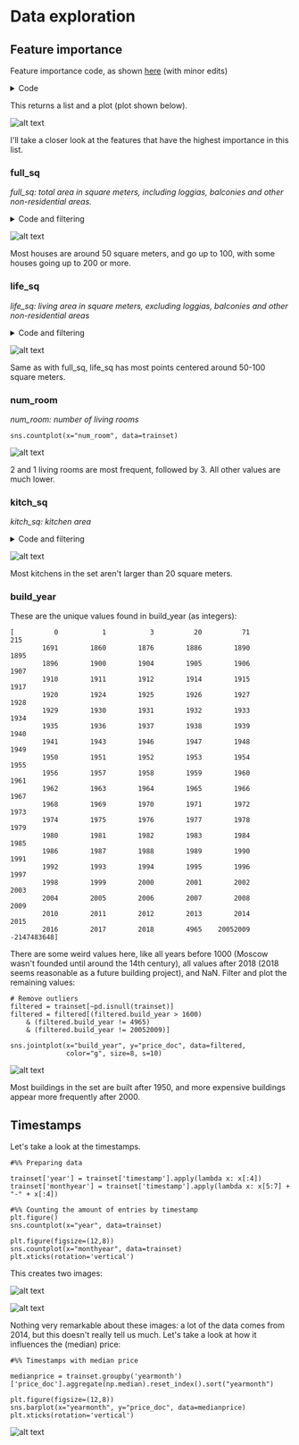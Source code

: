 # Data exploration


## Feature importance

Feature importance code, as shown [here](https://www.kaggle.com/sudalairajkumar/simple-exploration-notebook-sberbank) (with minor edits)

<details>
<summary>Code</summary>

```
#%% XGBoost Variable Importance

train_df = trainset

for f in train_df.columns:
    if train_df[f].dtype=='object':
        lbl = preprocessing.LabelEncoder()
        lbl.fit(list(train_df[f].values)) 
        train_df[f] = lbl.transform(list(train_df[f].values))
        
train_y = train_df.price_doc.values
train_X = train_df.drop(["id", "timestamp", "price_doc"], axis=1)

xgb_params = {
    'eta': 0.05,
    'max_depth': 8,
    'subsample': 0.7,
    'colsample_bytree': 0.7,
    'objective': 'reg:linear',
    'eval_metric': 'rmse',
    'silent': 1
}
dtrain = xgb.DMatrix(train_X, train_y, feature_names=train_X.columns.values)
model = xgb.train(dict(xgb_params, silent=0), dtrain, num_boost_round=100)

#%% Feature Importance list and plot

sorted_scores = sorted(model.get_score().items(), key=operator.itemgetter(1), reverse=True)

for i in range(0,20):
    print (str(i+1) + ". " + str(sorted_scores[i][0]) + ": " + str(sorted_scores[i][1]))

# plot the important features #
fig, ax = plt.subplots()
xgb.plot_importance(model, max_num_features=20, height=0.8, ax=ax)
plt.show()
```

</details>

This returns a list and a plot (plot shown below).

![alt text](images/feature_importance.png "Feature importance")

I'll take a closer look at the features that have the highest importance in this list.

### full_sq

_full_sq: total area in square meters, including loggias, balconies and other non-residential areas._

<details>
<summary>Code and filtering</summary>


```
plt.figure()
plt.plot(trainset['full_sq'], trainset['price_doc'], "o",
         color="g", ms=5)
plt.show()
```

![alt text](images/full_sq_all.png "full_sq with outlier")

Filter out the outlier and plot new dataset:

```
# Remove outlier
filtered = trainset[trainset['full_sq'] < 4000]

sns.jointplot(x="full_sq", y="price_doc", data=filtered,
              color="g", size=8, s=10)
```

</details>

![alt text](images/full_sq_filtered.png "full_sq without outlier")

Most houses are around 50 square meters, and go up to 100, with some houses going up to 200 or more.

### life_sq

_life_sq: living area in square meters, excluding loggias, balconies and other non-residential areas_

<details>
<summary>Code and filtering</summary>


```
plt.figure()
plt.plot(trainset['life_sq'], trainset['price_doc'], "o",
         color="g", ms=5)
plt.show()
```

![alt text](images/life_sq_all.png "life_sq with outlier")

Filter out the outlier and plot new dataset:

```
# Remove outlier
filtered = trainset[trainset['life_sq'] < 7000]

sns.jointplot(x="life_sq", y="price_doc", data=filtered,
              color="g", size=8, s=10)
```

</details>

![alt text](images/life_sq_filtered.png "life_sq without outlier")

Same as with full_sq, life_sq has most points centered around 50-100 square meters.

### num_room

_num_room: number of living rooms_

```
sns.countplot(x="num_room", data=trainset)
```

![alt text](images/num_room.png "num_room")

2 and 1 living rooms are most frequent, followed by 3. All other values are much lower.

### kitch_sq

_kitch_sq: kitchen area_

<details>
<summary>Code and filtering</summary>


```
plt.figure()
plt.plot(trainset['kitch_sq'], trainset['price_doc'], "o",
         color="g", ms=5)
plt.show()
```

![alt text](images/kitch_sq_all.png "kitch_sq, full data")

Get a close-up of the rest of the data points:

```
# Get close-up of data
filtered = trainset[trainset['kitch_sq'] < 500]

sns.jointplot(x="kitch_sq", y="price_doc", data=filtered,
              color="g", size=8, s=10)
```

</details>

![alt text](images/kitch_sq_filtered.png "kitch_sq without outlier")

Most kitchens in the set aren't larger than 20 square meters.

### build_year

These are the unique values found in build_year (as integers):

```
[          0           1           3          20          71         215
        1691        1860        1876        1886        1890        1895
        1896        1900        1904        1905        1906        1907
        1910        1911        1912        1914        1915        1917
        1920        1924        1925        1926        1927        1928
        1929        1930        1931        1932        1933        1934
        1935        1936        1937        1938        1939        1940
        1941        1943        1946        1947        1948        1949
        1950        1951        1952        1953        1954        1955
        1956        1957        1958        1959        1960        1961
        1962        1963        1964        1965        1966        1967
        1968        1969        1970        1971        1972        1973
        1974        1975        1976        1977        1978        1979
        1980        1981        1982        1983        1984        1985
        1986        1987        1988        1989        1990        1991
        1992        1993        1994        1995        1996        1997
        1998        1999        2000        2001        2002        2003
        2004        2005        2006        2007        2008        2009
        2010        2011        2012        2013        2014        2015
        2016        2017        2018        4965    20052009 -2147483648]
```

There are some weird values here, like all years before 1000 (Moscow wasn't founded until around the 14th century), all values after 2018 (2018 seems reasonable as a future building project), and NaN. Filter and plot the remaining values:

```
# Remove outliers
filtered = trainset[~pd.isnull(trainset)]
filtered = filtered[(filtered.build_year > 1600)
    & (filtered.build_year != 4965)
    & (filtered.build_year != 20052009)]

sns.jointplot(x="build_year", y="price_doc", data=filtered,
              color="g", size=8, s=10)
```

![alt text](images/build_year.png "build_year without outliers")

Most buildings in the set are built after 1950, and more expensive buildings appear more frequently after 2000.

## Timestamps

Let's take a look at the timestamps.

```
#%% Preparing data

trainset['year'] = trainset['timestamp'].apply(lambda x: x[:4])
trainset['monthyear'] = trainset['timestamp'].apply(lambda x: x[5:7] + "-" + x[:4])

#%% Counting the amount of entries by timestamp
plt.figure()
sns.countplot(x="year", data=trainset)

plt.figure(figsize=(12,8))
sns.countplot(x="monthyear", data=trainset)
plt.xticks(rotation='vertical')
```

This creates two images:

![alt text](images/timestamp-year.png "timestamp year")

![alt text](images/timestamp-yearmonth.png "timestamp year-month")

Nothing very remarkable about these images: a lot of the data comes from 2014, but this doesn't really tell us much. Let's take a look at how it influences the (median) price:

```
#%% Timestamps with median price

medianprice = trainset.groupby('yearmonth')['price_doc'].aggregate(np.median).reset_index().sort("yearmonth")

plt.figure(figsize=(12,8))
sns.barplot(x="yearmonth", y="price_doc", data=medianprice)
plt.xticks(rotation='vertical')
```

![alt text](images/timestamp-medianprice.png "median price per year-month")